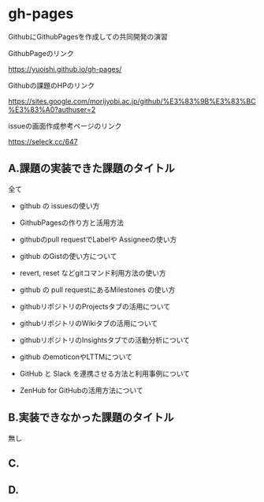 # gh-pages
GithubにGithubPagesを作成しての共同開発の演習

GithubPageのリンク

https://yuoishi.github.io/gh-pages/

Githubの課題のHPのリンク

https://sites.google.com/morijyobi.ac.jp/github/%E3%83%9B%E3%83%BC%E3%83%A0?authuser=2

issueの画面作成参考ページのリンク

https://seleck.cc/647

## A.課題の実装できた課題のタイトル

全て

* github の issuesの使い方

* GithubPagesの作り方と活用方法

* githubのpull requestでLabelや Assigneeの使い方

* github のGistの使い方について

* revert, reset などgitコマンド利用方法の使い方

* github の pull requestにあるMilestones の使い方 

* githubリポジトリのProjectsタブの活用について

* githubリポジトリのWikiタブの活用について

* githubリポジトリのInsightsタブでの活動分析について

* github のemoticonやLTTMについて

* GitHub と Slack を連携させる方法と利用事例について

* ZenHub for GitHubの活用方法について

## B.実装できなかった課題のタイトル

無し

## C.



## D.

